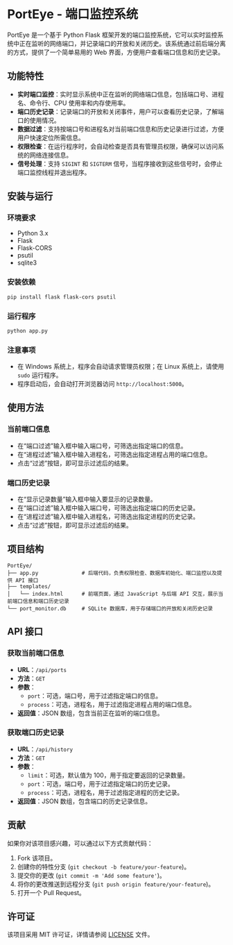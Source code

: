 # PortEye - 端口监控系统

PortEye 是一个基于 Python Flask 框架开发的端口监控系统，它可以实时监控系统中正在监听的网络端口，并记录端口的开放和关闭历史。该系统通过前后端分离的方式，提供了一个简单易用的 Web 界面，方便用户查看端口信息和历史记录。

## 功能特性
- **实时端口监控**：实时显示系统中正在监听的网络端口信息，包括端口号、进程名、命令行、CPU 使用率和内存使用率。
- **端口历史记录**：记录端口的开放和关闭事件，用户可以查看历史记录，了解端口的使用情况。
- **数据过滤**：支持按端口号和进程名对当前端口信息和历史记录进行过滤，方便用户快速定位所需信息。
- **权限检查**：在运行程序时，会自动检查是否具有管理员权限，确保可以访问系统的网络连接信息。
- **信号处理**：支持 `SIGINT` 和 `SIGTERM` 信号，当程序接收到这些信号时，会停止端口监控线程并退出程序。

## 安装与运行

### 环境要求
- Python 3.x
- Flask
- Flask-CORS
- psutil
- sqlite3

### 安装依赖
```bash
pip install flask flask-cors psutil
```

### 运行程序
```bash
python app.py
```

### 注意事项
- 在 Windows 系统上，程序会自动请求管理员权限；在 Linux 系统上，请使用 `sudo` 运行程序。
- 程序启动后，会自动打开浏览器访问 `http://localhost:5000`。

## 使用方法

### 当前端口信息
- 在“端口过滤”输入框中输入端口号，可筛选出指定端口的信息。
- 在“进程过滤”输入框中输入进程名，可筛选出指定进程占用的端口信息。
- 点击“过滤”按钮，即可显示过滤后的结果。

### 端口历史记录
- 在“显示记录数量”输入框中输入要显示的记录数量。
- 在“端口过滤”输入框中输入端口号，可筛选出指定端口的历史记录。
- 在“进程过滤”输入框中输入进程名，可筛选出指定进程的历史记录。
- 点击“过滤”按钮，即可显示过滤后的结果。

## 项目结构
```
PortEye/
├── app.py              # 后端代码，负责权限检查、数据库初始化、端口监控以及提供 API 接口
├── templates/
│   └── index.html      # 前端页面，通过 JavaScript 与后端 API 交互，展示当前端口信息和端口历史记录
└── port_monitor.db     # SQLite 数据库，用于存储端口的开放和关闭历史记录
```

## API 接口

### 获取当前端口信息
- **URL**：`/api/ports`
- **方法**：`GET`
- **参数**：
  - `port`：可选，端口号，用于过滤指定端口的信息。
  - `process`：可选，进程名，用于过滤指定进程占用的端口信息。
- **返回值**：JSON 数组，包含当前正在监听的端口信息。

### 获取端口历史记录
- **URL**：`/api/history`
- **方法**：`GET`
- **参数**：
  - `limit`：可选，默认值为 100，用于指定要返回的记录数量。
  - `port`：可选，端口号，用于过滤指定端口的历史记录。
  - `process`：可选，进程名，用于过滤指定进程的历史记录。
- **返回值**：JSON 数组，包含端口的历史记录信息。

## 贡献
如果你对该项目感兴趣，可以通过以下方式贡献代码：
1. Fork 该项目。
2. 创建你的特性分支 (`git checkout -b feature/your-feature`)。
3. 提交你的更改 (`git commit -m 'Add some feature'`)。
4. 将你的更改推送到远程分支 (`git push origin feature/your-feature`)。
5. 打开一个 Pull Request。

## 许可证
该项目采用 MIT 许可证，详情请参阅 [LICENSE](LICENSE) 文件。